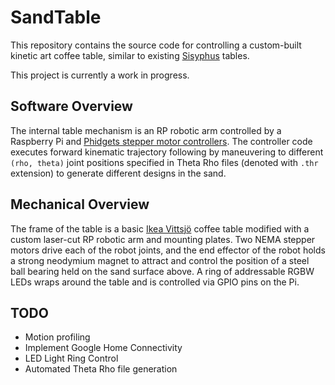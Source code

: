 # SandTable

This repository contains the source code for controlling a custom-built kinetic art coffee table, similar to existing [Sisyphus](https://sisyphus-industries.com/) tables.

This project is currently a work in progress.

## Software Overview

The internal table mechanism is an RP robotic arm controlled by a Raspberry Pi and [Phidgets stepper motor controllers](https://www.phidgets.com/?tier=3&catid=23&pcid=20&prodid=1121).  The controller code executes forward kinematic trajectory following by maneuvering to different `(rho, theta)` joint positions specified in Theta Rho files (denoted with `.thr` extension) to generate different designs in the sand.

## Mechanical Overview

The frame of the table is a basic [Ikea Vittsjö](https://www.ikea.com/us/en/p/vittsjoe-coffee-table-black-brown-glass-80213309/) coffee table modified with a custom laser-cut RP robotic arm and mounting plates.  Two NEMA stepper motors drive each of the robot joints, and the end effector of the robot holds a strong neodymium magnet to attract and control the position of a steel ball bearing held on the sand surface above.  A ring of addressable RGBW LEDs wraps around the table and is controlled via GPIO pins on the Pi.

## TODO
- Motion profiling
- Implement Google Home Connectivity
- LED Light Ring Control
- Automated Theta Rho file generation
